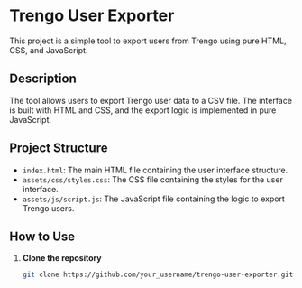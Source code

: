 # Trengo User Exporter

This project is a simple tool to export users from Trengo using pure HTML, CSS, and JavaScript.

## Description

The tool allows users to export Trengo user data to a CSV file. The interface is built with HTML and CSS, and the export logic is implemented in pure JavaScript.

## Project Structure

- `index.html`: The main HTML file containing the user interface structure.
- `assets/css/styles.css`: The CSS file containing the styles for the user interface.
- `assets/js/script.js`: The JavaScript file containing the logic to export Trengo users.

## How to Use

1. **Clone the repository**

   ```sh
   git clone https://github.com/your_username/trengo-user-exporter.git